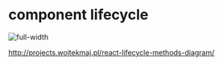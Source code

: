 # component lifecycle

![full-width](./assets/images/01-component-lifecycle-01.png)

http://projects.wojtekmaj.pl/react-lifecycle-methods-diagram/
